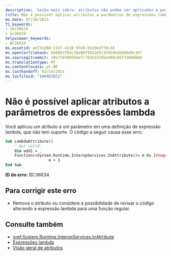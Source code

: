 ```yaml
---
description: 'Saiba mais sobre: atributos não podem ser aplicados a parâmetros de expressões lambda'
title: Não é possível aplicar atributos a parâmetros de expressões lambda
ms.date: 07/20/2015
f1_keywords:
- vbc36634
- bc36634
helpviewer_keywords:
- BC36634
ms.assetid: ed751d8d-11b7-4210-97e0-0319edff8c34
ms.openlocfilehash: b688837bdc2be86f45b2e5c355b9beb696d9c36f
ms.sourcegitcommit: 10e719780594efc781b15295e499c66f316068b8
ms.translationtype: MT
ms.contentlocale: pt-BR
ms.lasthandoff: 02/14/2021
ms.locfileid: "100463852"
---
```

# <a name="attributes-cannot-be-applied-to-parameters-of-lambda-expressions"></a>Não é possível aplicar atributos a parâmetros de expressões lambda

Você aplicou um atributo a um parâmetro em uma definição de expressão lambda, que não tem suporte. O código a seguir causa esse erro.  
  
```vb  
Sub LambdaAttribute()  
    ' Not valid.  
    Dim add1 = _  
    Function(<System.Runtime.InteropServices.InAttribute()> m As Integer) _  
                   m + 1  
End Sub  
```  
  
 **ID do erro:** BC36634  
  
## <a name="to-correct-this-error"></a>Para corrigir este erro  
  
- Remova o atributo ou considere a possibilidade de revisar o código alterando a expressão lambda para uma função regular.  
  
## <a name="see-also"></a>Consulte também

- <xref:System.Runtime.InteropServices.InAttribute>
- [Expressões lambda](../programming-guide/language-features/procedures/lambda-expressions.md)
- [Visão geral de atributos](../programming-guide/concepts/attributes/index.md)
